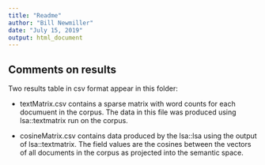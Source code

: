 ```yaml
---
title: "Readme"
author: "Bill Newmiller"
date: "July 15, 2019"
output: html_document
---
```




## Comments on results

Two results table in csv format appear in this folder:

* textMatrix.csv contains a sparse matrix with word counts for each documuent in the corpus. The data in this file was produced using lsa::textmatrix run on the corpus.

* cosineMatrix.csv contains data produced by the lsa::lsa using the output of lsa::textmatrix. The field values are the cosines between the vectors of all documents in the corpus as projected into the semantic space.
